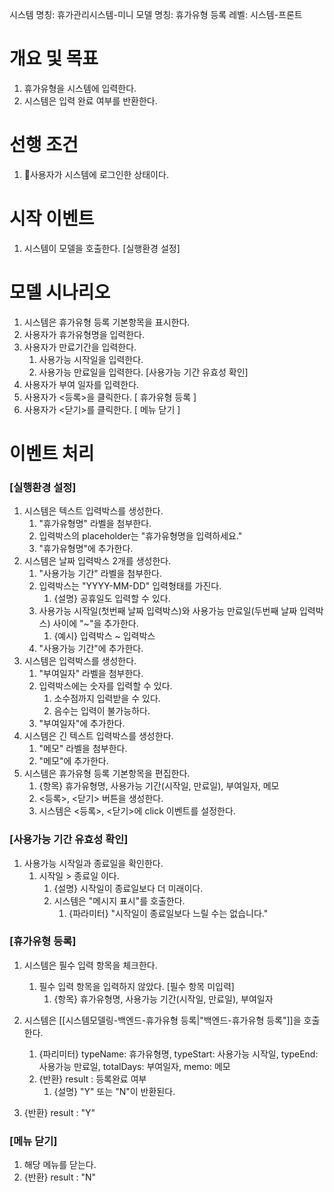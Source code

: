 시스템 명칭: 휴가관리시스템-미니
모델 명칭:  휴가유형 등록
레벨: 시스템-프론트

# 개요 및 목표
1. 휴가유형을 시스템에 입력한다.
2. 시스템은 입력 완료 여부를 반환한다.

# 선행 조건
1. 사용자가 시스템에 로그인한 상태이다.

# 시작 이벤트
1. 시스템이 모델을 호출한다. [실행환경 설정]

# 모델 시나리오
1. 시스템은 휴가유형 등록 기본항목을 표시한다.
2. 사용자가 휴가유형명을 입력한다.
3. 사용자가 만료기간을 입력한다.
	1. 사용가능 시작일을 입력한다.
	2. 사용가능 만료일을 입력한다. [사용가능 기간 유효성 확인]
4. 사용자가 부여 일자를 입력한다.
5. 사용자가 <등록>을 클릭한다. [ 휴가유형 등록 ]
6. 사용자가 <닫기>를 클릭한다. [ 메뉴 닫기 ]

# 이벤트 처리

### [실행환경 설정]
1. 시스템은 텍스트 입력박스를 생성한다.
	1. "휴가유형명" 라벨을 첨부한다.
	2. 입력박스의 placeholder는 "휴가유형명을 입력하세요."
	3. "휴가유형명"에 추가한다.
2. 시스템은 날짜 입력박스 2개를 생성한다.
	1. "사용가능 기간" 라벨을 첨부한다.
	2. 입력박스는 "YYYY-MM-DD" 입력형태를 가진다.
		1. {설명} 공휴일도 입력할 수 있다.
	3. 사용가능 시작일(첫번째 날짜 입력박스)와 사용가능 만료일(두번째 날짜 입력박스) 사이에 "~"을 추가한다.
		1. {예시} 입력박스 ~ 입력박스
	4. "사용가능 기간"에 추가한다.
3. 시스템은 입력박스를 생성한다.
	1. "부여일자" 라벨을 첨부한다.
	2. 입력박스에는 숫자를 입력할 수 있다.
		1. 소수점까지 입력받을 수 있다.
		2. 음수는 입력이 불가능하다.
	3. "부여일자"에 추가한다.
4. 시스템은 긴 텍스트 입력박스를 생성한다.
	1. "메모" 라벨을 첨부한다.
	2. "메모"에 추가한다.
5. 시스템은 휴가유형 등록 기본항목을 편집한다.
	1. {항목} 휴가유형명, 사용가능 기간(시작일, 만료일), 부여일자, 메모
	2.  <등록>, <닫기> 버튼을 생성한다.
	3. 시스템은 <등록>, <닫기>에 click 이벤트를 설정한다.

### [사용가능 기간 유효성 확인]
1. 사용가능 시작일과 종료일을 확인한다.
	1. 시작일 > 종료일 이다.
		1. {설명} 시작일이 종료일보다 더 미래이다.
		2. 시스템은 "메시지 표시"를 호출한다.
			1. {파라미터} "시작일이 종료일보다 느릴 수는 없습니다."

### [휴가유형 등록]
1. 시스템은 필수 입력 항목을 체크한다.
	1. 필수 입력 항목을 입력하지 않았다. [필수 항목 미입력]
		1. {항목} 휴가유형명, 사용가능 기간(시작일, 만료일), 부여일자

2. 시스템은 [[시스템모델링-백엔드-휴가유형 등록|"백엔드-휴가유형 등록"]]을 호출한다.
	1. {파리미터} typeName: 휴가유형명, typeStart: 사용가능 시작일, typeEnd: 사용가능 만료일, totalDays: 부여일자, memo: 메모
	2. {반환} result : 등록완료 여부
		1. {설명} "Y" 또는 "N"이 반환된다.
3. {반환} result : "Y"

### [메뉴 닫기]
1. 해당 메뉴를 닫는다.
2. {반환} result : "N"